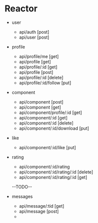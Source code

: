 # Reactor

- user

  - api/auth [post]
  - api/user [post]

- profile

  - api/profile/me [get]
  - api/profile [get]
  - api/profile/:id [get]
  - api/profile [post]
  - api/profile/:id [delete]
  - api/profile/:id/follow [put]

- component

  - api/component [post]
  - api/component [get]
  - api/component/profile/:id [get]
  - api/component/:id [get]
  - api/component/:id [delete]
  - api/component/:id/download [put]

- like

  - api/component/:id/like [put]

- rating

  - api/component/:id/rating
  - api/component/:id/rating/:id [delete]
  - api/component/:id/rating/:id [get]

  --TODO--

- messages
  - api/message/:tid [get]
  - api/message [post]
  -
